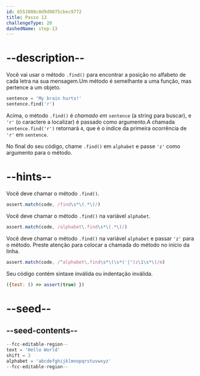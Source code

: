 ```yaml
---
id: 6552008c0d9d9075cbec9772
title: Passo 13
challengeType: 20
dashedName: step-13
---
```


# --description--

Você vai usar o método `.find()` para encontrar a posição no alfabeto de cada letra na sua mensagem.Um método é semelhante a uma função, mas pertence a um objeto.

```py
sentence = 'My brain hurts!'
sentence.find('r')
```

Acima, o método `.find()` é *chamado em* `sentence` (a string para buscar), e `'r'` (o caractere a localizar) é passado como argumento.A chamada `sentence.find('r')` retornará `4`, que é o índice da primeira ocorrência de `'r'` em `sentence`.

No final do seu código, chame `.find()` em `alphabet` e passe `'z'` como argumento para o método.

# --hints--

Você deve chamar o método `.find()`.

```js
assert.match(code, /find\s*\(.*\)/)
```

Você deve chamar o método `.find()` na variável `alphabet`.

```js
assert.match(code, /alphabet\.find\s*\(.*\)/)
```


Você deve chamar o método `.find()` na variável `alphabet` e passar `'z'` para o método. Preste atenção para colocar a chamada do método no início da linha.

```js
assert.match(code, /^alphabet\.find\s*\(\s*('|")z\1\s*\)/m)
```


Seu código contém sintaxe inválida ou indentação inválida.

```js
({test: () => assert(true) })
```

# --seed--

## --seed-contents--

```py
--fcc-editable-region--
text = 'Hello World'
shift = 3
alphabet = 'abcdefghijklmnopqrstuvwxyz'
--fcc-editable-region--
```
